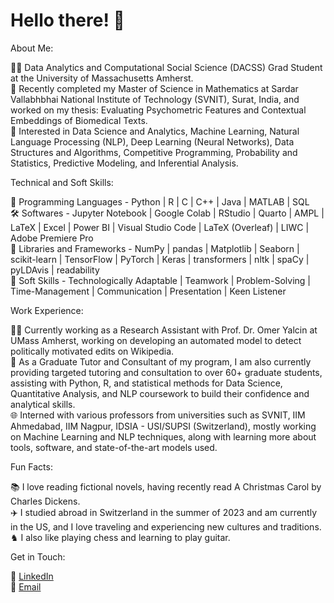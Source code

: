 # Hello there! 👋

About Me:

🧑‍🎓 Data Analytics and Computational Social Science (DACSS) Grad Student at the University of Massachusetts Amherst. <br>
📝 Recently completed my Master of Science in Mathematics at Sardar Vallabhbhai National Institute of Technology (SVNIT), Surat, India, and worked on my thesis: Evaluating Psychometric Features and Contextual Embeddings of Biomedical Texts. <br>
🚀 Interested in Data Science and Analytics, Machine Learning, Natural Language Processing (NLP), Deep Learning (Neural Networks), Data Structures and Algorithms, Competitive Programming, Probability and Statistics, Predictive Modeling, and Inferential Analysis. <br>

Technical and Soft Skills: <br>

🐍 Programming Languages - Python | R | C | C++ | Java | MATLAB | SQL <br>
🛠️ Softwares - Jupyter Notebook | Google Colab | RStudio | Quarto | AMPL | LaTeX | Excel | Power BI | Visual Studio Code | LaTeX (Overleaf) | LIWC | Adobe Premiere Pro <br>
🔗 Libraries and Frameworks - NumPy | pandas | Matplotlib | Seaborn | scikit-learn | TensorFlow | PyTorch | Keras | transformers | nltk | spaCy | pyLDAvis | readability <br>
🤝 Soft Skills - Technologically Adaptable | Teamwork | Problem-Solving | Time-Management | Communication | Presentation | Keen Listener <br>

Work Experience: <br>

👨‍💻 Currently working as a Research Assistant with Prof. Dr. Omer Yalcin at UMass Amherst, working on developing an automated model to detect politically motivated edits on Wikipedia. <br>
📜 As a Graduate Tutor and Consultant of my program, I am also currently providing targeted tutoring and consultation to over 60+ graduate students, assisting with Python, R, and statistical methods for Data Science, Quantitative Analysis, and NLP coursework to build their confidence and analytical skills. <br>
🌐 Interned with various professors from universities such as SVNIT, IIM Ahmedabad, IIM Nagpur, IDSIA - USI/SUPSI (Switzerland), mostly working on Machine Learning and NLP techniques, along with learning more about tools, software, and state-of-the-art models used. <br>

Fun Facts: <br>

📚 I love reading fictional novels, having recently read A Christmas Carol by Charles Dickens. <br>
✈️ I studied abroad in Switzerland in the summer of 2023 and am currently in the US, and I love traveling and experiencing new cultures and traditions. <br>
♞ I also like playing chess and learning to play guitar. <br>

Get in Touch: <br>

💼 [LinkedIn](https://www.linkedin.com/in/suryamgupta/) <br>
📧 [Email](mailto:suryamgupta12345@gmail.com)
